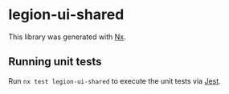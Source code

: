 # legion-ui-shared

This library was generated with [Nx](https://nx.dev).

## Running unit tests

Run `nx test legion-ui-shared` to execute the unit tests via [Jest](https://jestjs.io).
